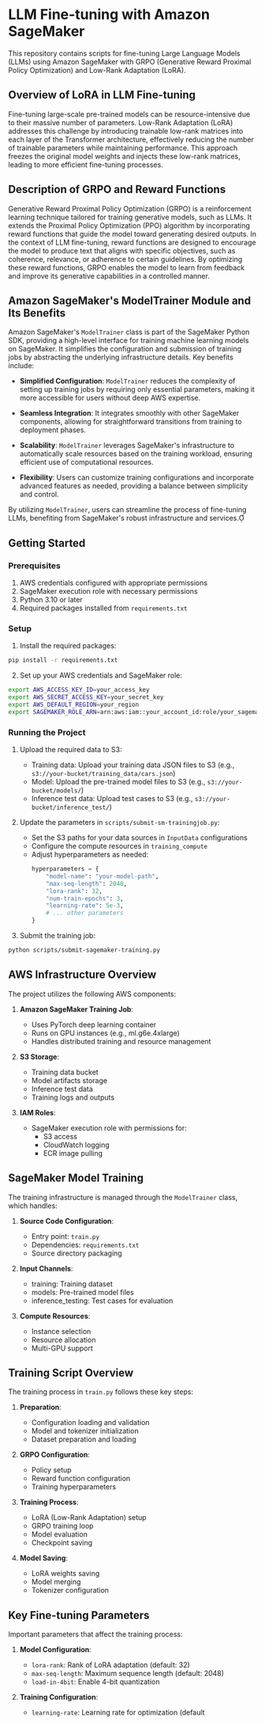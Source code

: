 # LLM Fine-tuning with Amazon SageMaker

This repository contains scripts for fine-tuning Large Language Models (LLMs) using Amazon SageMaker with GRPO (Generative Reward Proximal Policy Optimization) and Low-Rank Adaptation (LoRA).

## Overview of LoRA in LLM Fine-tuning

Fine-tuning large-scale pre-trained models can be resource-intensive due to their massive number of parameters. Low-Rank Adaptation (LoRA) addresses this challenge by introducing trainable low-rank matrices into each layer of the Transformer architecture, effectively reducing the number of trainable parameters while maintaining performance. This approach freezes the original model weights and injects these low-rank matrices, leading to more efficient fine-tuning processes. 
## Description of GRPO and Reward Functions

Generative Reward Proximal Policy Optimization (GRPO) is a reinforcement learning technique tailored for training generative models, such as LLMs. It extends the Proximal Policy Optimization (PPO) algorithm by incorporating reward functions that guide the model toward generating desired outputs. In the context of LLM fine-tuning, reward functions are designed to encourage the model to produce text that aligns with specific objectives, such as coherence, relevance, or adherence to certain guidelines. By optimizing these reward functions, GRPO enables the model to learn from feedback and improve its generative capabilities in a controlled manner.

## Amazon SageMaker's ModelTrainer Module and Its Benefits

Amazon SageMaker's `ModelTrainer` class is part of the SageMaker Python SDK, providing a high-level interface for training machine learning models on SageMaker. It simplifies the configuration and submission of training jobs by abstracting the underlying infrastructure details. Key benefits include:

- **Simplified Configuration**: `ModelTrainer` reduces the complexity of setting up training jobs by requiring only essential parameters, making it more accessible for users without deep AWS expertise. 

- **Seamless Integration**: It integrates smoothly with other SageMaker components, allowing for straightforward transitions from training to deployment phases. 

- **Scalability**: `ModelTrainer` leverages SageMaker's infrastructure to automatically scale resources based on the training workload, ensuring efficient use of computational resources. 

- **Flexibility**: Users can customize training configurations and incorporate advanced features as needed, providing a balance between simplicity and control. 

By utilizing `ModelTrainer`, users can streamline the process of fine-tuning LLMs, benefiting from SageMaker's robust infrastructure and services.

## Getting Started

### Prerequisites

1. AWS credentials configured with appropriate permissions
2. SageMaker execution role with necessary permissions
3. Python 3.10 or later
4. Required packages installed from `requirements.txt`

### Setup

1. Install the required packages:
```bash
pip install -r requirements.txt
```

2. Set up your AWS credentials and SageMaker role:
```bash
export AWS_ACCESS_KEY_ID=your_access_key
export AWS_SECRET_ACCESS_KEY=your_secret_key
export AWS_DEFAULT_REGION=your_region
export SAGEMAKER_ROLE_ARN=arn:aws:iam::your_account_id:role/your_sagemaker_role
```

### Running the Project

1. Upload the required data to S3:
   - Training data: Upload your training data JSON files to S3 (e.g., `s3://your-bucket/training_data/cars.json`)
   - Model: Upload the pre-trained model files to S3 (e.g., `s3://your-bucket/models/`)
   - Inference test data: Upload test cases to S3 (e.g., `s3://your-bucket/inference_test/`)

2. Update the parameters in `scripts/submit-sm-trainingjob.py`:
   - Set the S3 paths for your data sources in `InputData` configurations
   - Configure the compute resources in `training_compute`
   - Adjust hyperparameters as needed:
     ```python
     hyperparameters = {
         "model-name": "your-model-path",
         "max-seq-length": 2048,
         "lora-rank": 32,
         "num-train-epochs": 3,
         "learning-rate": 5e-3,
         # ... other parameters
     }
     ```

3. Submit the training job:
```bash
python scripts/submit-sagemaker-training.py
```

## AWS Infrastructure Overview

The project utilizes the following AWS components:

1. **Amazon SageMaker Training Job**:
   - Uses PyTorch deep learning container
   - Runs on GPU instances (e.g., ml.g6e.4xlarge)
   - Handles distributed training and resource management

2. **S3 Storage**:
   - Training data bucket
   - Model artifacts storage
   - Inference test data
   - Training logs and outputs

3. **IAM Roles**:
   - SageMaker execution role with permissions for:
     - S3 access
     - CloudWatch logging
     - ECR image pulling

## SageMaker Model Training

The training infrastructure is managed through the `ModelTrainer` class, which handles:

1. **Source Code Configuration**:
   - Entry point: `train.py`
   - Dependencies: `requirements.txt`
   - Source directory packaging

2. **Input Channels**:
   - training: Training dataset
   - models: Pre-trained model files
   - inference_testing: Test cases for evaluation

3. **Compute Resources**:
   - Instance selection
   - Resource allocation
   - Multi-GPU support

## Training Script Overview

The training process in `train.py` follows these key steps:

1. **Preparation**:
   - Configuration loading and validation
   - Model and tokenizer initialization
   - Dataset preparation and loading

2. **GRPO Configuration**:
   - Policy setup
   - Reward function configuration
   - Training hyperparameters

3. **Training Process**:
   - LoRA (Low-Rank Adaptation) setup
   - GRPO training loop
   - Model evaluation
   - Checkpoint saving

4. **Model Saving**:
   - LoRA weights saving
   - Model merging
   - Tokenizer configuration

## Key Fine-tuning Parameters

Important parameters that affect the training process:

1. **Model Configuration**:
   - `lora-rank`: Rank of LoRA adaptation (default: 32)
   - `max-seq-length`: Maximum sequence length (default: 2048)
   - `load-in-4bit`: Enable 4-bit quantization

2. **Training Configuration**:
   - `learning-rate`: Learning rate for optimization (default 
